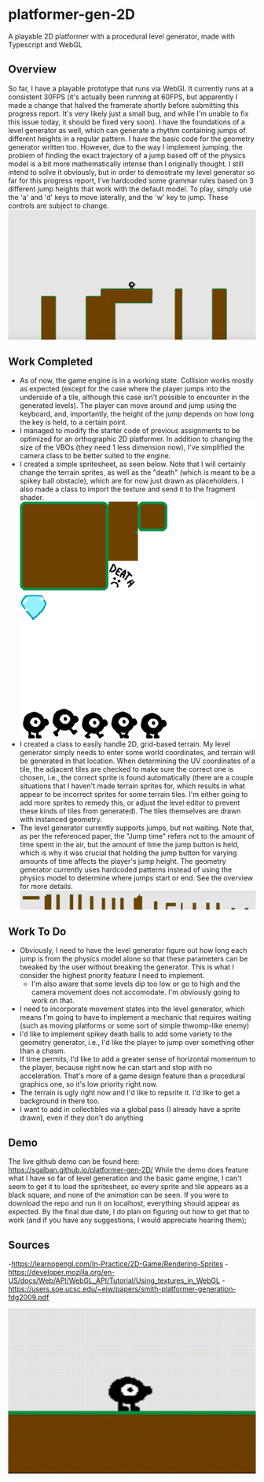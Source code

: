 # platformer-gen-2D
A playable 2D platformer with a procedural level generator, made with Typescript and WebGL

## Overview
So far, I have a playable prototype that runs via WebGl. It currently runs at a consistent 30FPS (it's actually been running at 60FPS, but apparently I made a change that halved the framerate shortly before submitting this progress report. It's very likely just a small bug, and while I'm unable to fix this issue today, it should be fixed very soon). I have the foundations of a level generator as well, which can generate a rhythm containing jumps of different heights in a regular pattern. I have the basic code for the geometry generator written too. However, due to the way I implement jumping, the problem of finding the exact trajectory of a jump based off of the physics model is a bit more mathematically intense than I originally thought. I still intend to solve it obviously, but in order to demostrate my level generator so far for this progress report, I've hardcoded some grammar rules based on 3 different jump heights that work with the default model.
To play, simply use the 'a' and 'd' keys to move laterally, and the 'w' key to jump. These controls are subject to change.
![](img/overview.png)

## Work Completed
- As of now, the game engine is in a working state. Collision works mostly as expected (except for the case where the player jumps into the underside of a tile, although this case isn't possible to encounter in the generated levels). The player can move around and jump using the keyboard, and, importantly, the height of the jump depends on how long the key is held, to a certain point.
- I managed to modify the starter code of previous assignments to be optimized for an orthographic 2D platformer. In addition to changing the size of the VBOs (they need 1 less dimension now), I've simplified the camera class to be better suited to the engine.
- I created a simple spritesheet, as seen below. Note that I will certainly change the terrain sprites, as well as the "death" (which is meant to be a spikey ball obstacle), which are for now just drawn as placeholders. I also made a class to import the texture and send it to the fragment shader.
![](img/sprites.png)
- I created a class to easily handle 2D, grid-based terrain. My level generator simply needs to enter some world coordinates, and terrain will be generated in that location. When determining the UV coordinates of a tile, the adjacent tiles are checked to make sure the correct one is chosen, i.e., the correct sprite is found automatically (there are a couple situations that I haven't made terrain sprites for, which results in what appear to be incorrect sprites for some terrain tiles. I'm either going to add more sprites to remedy this, or adjust the level editor to prevent these kinds of tiles from generated). The tiles themselves are drawn with instanced geometry.
- The level generator currently supports jumps, but not waiting. Note that, as per the referenced paper, the "Jump time" refers not to the amount of time spent in the air, but the amount of time the jump button is held, which is why it was crucial that holding the jump button for varying amounts of time affects the player's jump height. The geometry generator currently uses hardcoded patterns instead of using the physics model to determine where jumps start or end. See the overview for more details.
![](img/generatedLevelEx.png)

## Work To Do
- Obviously, I need to have the level generator figure out how long each jump is from the physics model alone so that these parameters can be tweaked by the user without breaking the generator. This is what I consider the highest priority feature I need to implement.
    - I'm also aware that some levels dip too low or go to high and the camera movement does not accomodate. I'm obviously going to work on that.
- I need to incorporate movement states into the level generator, which means I'm going to have to implement a mechanic that requires waiting (such as moving platforms or some sort of simple thwomp-like enemy)
- I'd like to implement spikey death balls to add some variety to the geometry generator, i.e., I'd like the player to jump over something other than a chasm.
- If time permits, I'd like to add a greater sense of horizontal momentum to the player, because right now he can start and stop with no acceleration. That's more of a game design feature than a procedural graphics one, so it's low priority right now.
- The terrain is ugly right now and I'd like to repsrite it. I'd like to get a background in there too.
- I want to add in collectibles via a global pass (I already have a sprite drawn), even if they don't do anything

## Demo
The live github demo can be found here: https://sgalban.github.io/platformer-gen-2D/
While the demo does feature what I have so far of level generation and the basic game engine, I can't seem to get it to load the spritesheet, so every sprite and tile appears as a black square, and none of the animation can be seen. If you were to download the repo and run it on localhost, everything should appear as expected. By the final due date, I do plan on figuring out how to get that to work (and if you have any suggestions, I would appreciate hearing them);

## Sources
-https://learnopengl.com/In-Practice/2D-Game/Rendering-Sprites
-https://developer.mozilla.org/en-US/docs/Web/API/WebGL_API/Tutorial/Using_textures_in_WebGL
-https://users.soe.ucsc.edu/~ejw/papers/smith-platformer-generation-fdg2009.pdf

![](img/hereheis.gif)
